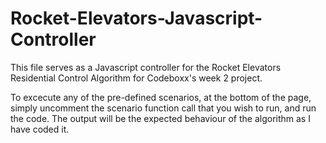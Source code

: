 # Rocket-Elevators-Javascript-Controller

This file serves as a Javascript controller for the Rocket Elevators Residential Control Algorithm for Codeboxx's week 2 project.

To excecute any of the pre-defined scenarios, at the bottom of the page, simply uncomment the scenario function call that you wish to run, and run the code. The output will be the expected behaviour of the algorithm as I have coded it.
